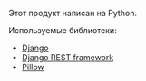 Этот продукт написан на Python.

Используемые библиотеки:
- [Django](https://www.djangoproject.com/)
- [Django REST framework](https://www.django-rest-framework.org/)
- [Pillow](https://pillow.readthedocs.io/en/stable/)